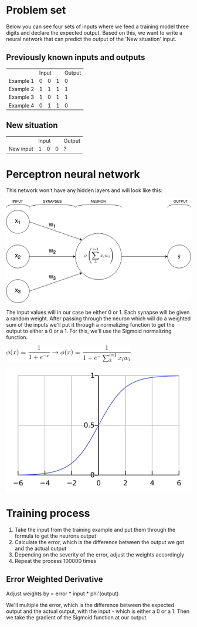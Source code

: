 <h1>Problem set</h1>
Below you can see four sets of inputs where we feed a training model three digits and declare the expected output. Based on this, we want to write a neural network that can predict the output of the 'New situation' input.

<h2>Previously known inputs and outputs</h2>
<table>
<tr>
  <td>
  </td>
  <td colspan="3">
  Input
  </td>
  <td>
  Output
  </td>
</tr>
<tr>
  <td>
  Example 1
  </td>
  <td>
  0
  </td>
  <td>
  0
  </td>
  <td>
  1
  </td>
  <td>
  0
  </td>
</tr>
<tr>
  <td>
  Example 2
  </td>
  <td>
  1
  </td>
  <td>
  1
  </td>
  <td>
  1
  </td>
  <td>
  1
  </td>
</tr>
<tr>
  <td>
  Example 3
  </td>
  <td>
  1
  </td>
  <td>
  0
  </td>
  <td>
  1
  </td>
  <td>
  1
  </td>
</tr>
<tr>
  <td>
  Example 4
  </td>
  <td>
  0
  </td>
  <td>
  1
  </td>
  <td>
  1
  </td>
  <td>
  0
  </td>
</tr>
</table>
<h2>New situation</h2>
<table>
<tr>
  <td>
  </td>
  <td colspan="3">
  Input
  </td>
  <td>
  Output
  </td>
</tr>
<tr>
  <td>
  New input
  </td>
  <td>
  1
  </td>
  <td>
  0
  </td>
  <td>
  0
  </td>
  <td>
  ?
  </td>
</tr>
</table>

<h1>Perceptron neural network</h1>
<p>This network won't have any hidden layers and will look like this:</p>
<p><img src="perceptron.png"></p>
<p>The input values will in our case be either 0 or 1. Each synapse will be given a random weight. After passing through the neuron which will do a weighted sum of the inputs we'll put it through a normalizing function to get the output to either a 0 or a 1. For this, we'll use the Sigmoid normalizing function.</p>
<p><img src="sigmoid-normalizing-function.png"></p>
<p><img src="logistic-curve.png"></p>

<h1>Training process</h1>
<ol>
    <li>Take the input from the training example and put them through the formula to get the neurons output</li>
    <li>Calculate the error, which is the difference between the output we got and the actual output</li>
    <li>Depending on the severity of the error, adjust the weights accordingly</li>
    <li>Repeat the process 100000 times</li>
</ol>
<h2>Error Weighted Derivative</h2>
<p>Adjust weights by = error * input * phi'(output)</p>
<p>We'll multiple the error, which is the difference between the expected output and the actual output, with the input - which is either a 0 or a 1. Then we take the gradient of the Sigmoid function at our output.</p>
